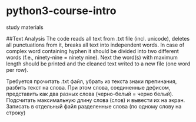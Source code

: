 # python3-course-intro
study materials


##Text Analysis
The code reads all text from .txt file (incl. unicode), deletes all punctuations from it, breaks all text into independent words. In case of complex word containing hyphen it should be divided into two different words (f.e., ninety-nine = ninety nine). Next the word(s) with maximum length should be printed and the cleaned text writed to a new file (one word per row).

Требуется прочитать .txt файл, убрать из текста знаки препинания, разбить текст на слова. При этом слова, соединенные дефисом, представить как два разных слова (черно-белый = черно белый). Подсчитать максимальную длину слова (слов) и вывести их на экран. Записать в отдельный файл разделенные слова (по одному слову на строку)
